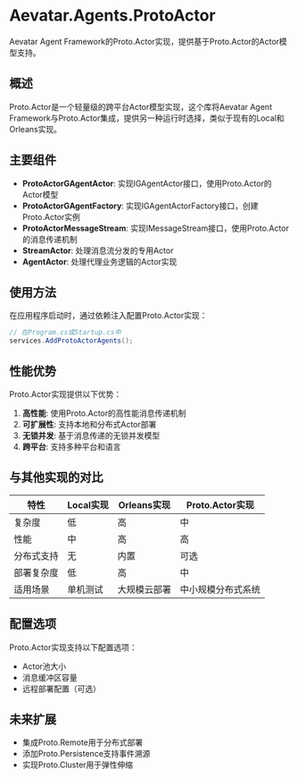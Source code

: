 # Aevatar.Agents.ProtoActor

Aevatar Agent Framework的Proto.Actor实现，提供基于Proto.Actor的Actor模型支持。

## 概述

Proto.Actor是一个轻量级的跨平台Actor模型实现，这个库将Aevatar Agent Framework与Proto.Actor集成，提供另一种运行时选择，类似于现有的Local和Orleans实现。

## 主要组件

- **ProtoActorGAgentActor**: 实现IGAgentActor接口，使用Proto.Actor的Actor模型
- **ProtoActorGAgentFactory**: 实现IGAgentActorFactory接口，创建Proto.Actor实例
- **ProtoActorMessageStream**: 实现IMessageStream接口，使用Proto.Actor的消息传递机制
- **StreamActor**: 处理消息流分发的专用Actor
- **AgentActor**: 处理代理业务逻辑的Actor实现

## 使用方法

在应用程序启动时，通过依赖注入配置Proto.Actor实现：

```csharp
// 在Program.cs或Startup.cs中
services.AddProtoActorAgents();
```

## 性能优势

Proto.Actor实现提供以下优势：

1. **高性能**: 使用Proto.Actor的高性能消息传递机制
2. **可扩展性**: 支持本地和分布式Actor部署
3. **无锁并发**: 基于消息传递的无锁并发模型
4. **跨平台**: 支持多种平台和语言

## 与其他实现的对比

| 特性 | Local实现 | Orleans实现 | Proto.Actor实现 |
|-----|----------|------------|---------------|
| 复杂度 | 低 | 高 | 中 |
| 性能 | 中 | 高 | 高 |
| 分布式支持 | 无 | 内置 | 可选 |
| 部署复杂度 | 低 | 高 | 中 |
| 适用场景 | 单机测试 | 大规模云部署 | 中小规模分布式系统 |

## 配置选项

Proto.Actor实现支持以下配置选项：

- Actor池大小
- 消息缓冲区容量
- 远程部署配置（可选）

## 未来扩展

- 集成Proto.Remote用于分布式部署
- 添加Proto.Persistence支持事件溯源
- 实现Proto.Cluster用于弹性伸缩
